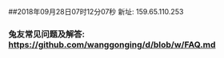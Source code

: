 ##2018年09月28日07时12分07秒 新址: 159.65.110.253
### 兔友常见问题及解答: https://github.com/wanggonging/d/blob/w/FAQ.md
